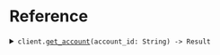 # Reference
<details><summary><code>client.<a href="/src/client.rs">get_account</a>(account_id: String) -> Result<Account, ApiError></code></summary>
<dl>
<dd>

#### 🔌 Usage

<dl>
<dd>

<dl>
<dd>

```rust
use seed_api::prelude::*;

#[tokio::main]
async fn main() {
    let config = ClientConfig {
        ..Default::default()
    };
    let client = ApiClient::new(config).expect("Failed to build client");
    client.get_account(&"account_id".to_string(), None).await;
}
```
</dd>
</dl>
</dd>
</dl>

#### ⚙️ Parameters

<dl>
<dd>

<dl>
<dd>

**account_id:** `String` 
    
</dd>
</dl>
</dd>
</dl>


</dd>
</dl>
</details>
